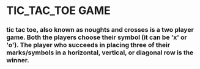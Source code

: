 # TIC_TAC_TOE GAME
### tic tac toe, also known as noughts and crosses is a two player game. Both the players choose their symbol (it can be 'x' or 'o'). The player who succeeds in placing three of their marks/symbols in a horizontal, vertical, or diagonal row is the winner.
